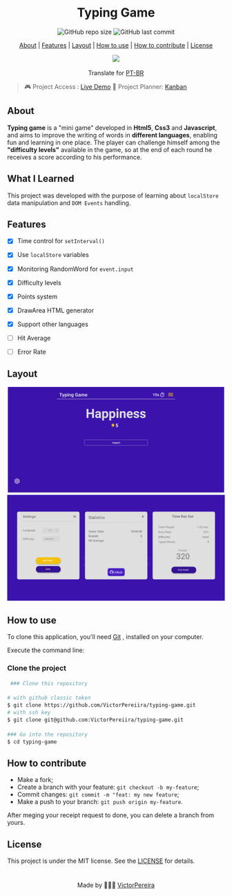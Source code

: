 <h1 align = "center">Typing Game</h1>

<div align="center">  
   <img alt="GitHub repo size" src="https://img.shields.io/github/repo-size/victorpereiira/typing-game">
   <img alt="GitHub last commit" src="https://img.shields.io/github/last-commit/victorpereiira/typing-game">
</div>


<p align = "center">
    <a href="#about">About</a>   |
    <a href="#features">Features</a>   |
    <!-- <a href="#technologies">Technologies</a>   | -->
    <a href="#layout">Layout</a>   |
    <a href="#howToUse">How to use</a>   |
    <a href="#howToContribute">How to contribute</a>   |
    <a href="#license">License</a> 
</p>

<p align = "center"><img height = '400' src = "https://user-images.githubusercontent.com/64560823/127571876-967811e4-8686-45b2-8140-f35f76dbc58e.gif")
><p>  

<div align="center">
    Translate for 
    <a href="./github/readme_pt_br.md">PT-BR</a> 
</div>

 > 🎮 Project  Access : [Live Demo](https://victorpereiira.github.io/typing-game/public/index.html) 
 > 📄 Project Planner: [Kanban](https://github.com/users/VictorPereiira/projects/4)

## About
<p><b>Typing game</b> is a "mini game" developed in <b>Html5</b>, <b>Css3</b> and <b>Javascript</b>, and aims to improve the writing of words in <b>different languages</b>, enabling fun and learning in one place. The player can challenge himself among the <b>"difficulty levels"</b> available in the game, so at the end of each round he receives a score according to his performance.</p>

## What I Learned
 <p>This project was developed with the purpose of learning about <code>localStore</code> data manipulation and <code>DOM Events</code> handling.</p> 

## Features
- [X] Time control for `setInterval()`
- [X] Use `localStore` variables
- [X] Monitoring RandomWord for `event.input` 
- [X] Difficulty levels
- [X] Points system 
- [X] DrawArea HTML generator
- [X] Support other languages
- [ ] Hit Average
- [ ] Error Rate

  
<!-- ## Technologies
- [Vanilla JS](https://developer.mozilla.org/pt-BR/docs/Web/JavaScript) -->
  
## Layout
<img src = "./github/game.svg">
<img src = "./github/popup.svg">


<h2 id="howToUse">How to use</h2>
<p>
    To clone this application, you'll need 
    <a href="https://git-scm.com/">Git</a>
    , installed on your computer.
</p>
<p>Execute the command line:</p>

### Clone the project

```bash
 ### Clone this repository

# with github classic token
$ git clone https://github.com/VictorPereiira/typing-game.git
# with ssh key
$ git clone git@github.com:VictorPereiira/typing-game.git

### Go into the repository
$ cd typing-game
```


<h2 id="howToContribute">How to contribute</h2>

- Make a fork;
- Create a branch with your feature: `git checkout -b my-feature`;
- Commit changes: `git commit -m "feat: my new feature`;
- Make a push to your branch: `git push origin my-feature`.
  
<p>After meging your receipt request to done, you can delete a branch from yours.</p>

## License
This project is under the MIT license. See the 
<a href = "https://github.com/VictorPereiira/typing-game/blob/master/LICENSE">LICENSE</a> 
for details.

#
<p align = "center">
    Made by 👨🏾‍💻 
    <a href="https://www.linkedin.com/in/victorpereiira">VictorPereira</a>
</p>
